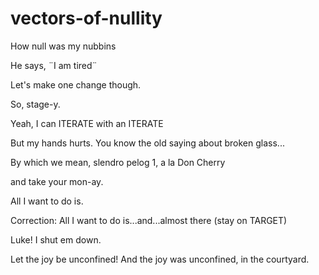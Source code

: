 # vectors-of-nullity
How null was my nubbins

He says, ¨I am tired¨

Let's make one change though.

So, stage-y.

Yeah, I can ITERATE with an ITERATE

But my hands hurts. You know the old saying about broken glass...

By which we mean, slendro pelog 1, a la Don Cherry

and take your mon-ay.

All I want to do is.

Correction: All I want to do is...and...almost there (stay on TARGET)

Luke! I shut em down.

Let the joy be unconfined! And the joy was unconfined, in the courtyard.
